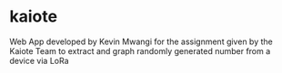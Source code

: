 # kaiote
Web App developed by Kevin Mwangi for the assignment given by the Kaiote Team to extract and graph randomly generated number from a device via LoRa
